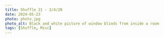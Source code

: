 ```yaml
---
title: Shuffle 21 - 3/4/20
date: 2024-05-23
photo: photo.jpg
photo_alt: Black and white picture of window blinds from inside a room
tags: [Shuffle, Misc]
---
```

